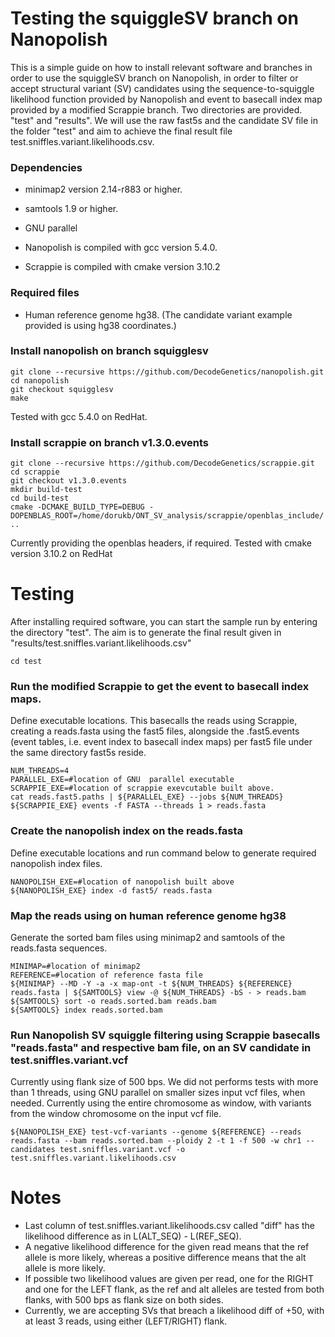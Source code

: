 # Testing the squiggleSV branch on Nanopolish
This is a simple guide on how to install relevant software and branches in order to use the squiggleSV branch on Nanopolish, in order to filter or accept structural variant (SV) candidates using the sequence-to-squiggle likelihood function provided by Nanopolish and event to basecall index map provided by a modified Scrappie branch. Two directories are provided. "test" and "results". We will use the raw fast5s and the candidate SV file in the folder "test" and aim to achieve the final result file test.sniffles.variant.likelihoods.csv.

### Dependencies
- minimap2 version 2.14-r883 or higher.
- samtools 1.9 or higher.
- GNU parallel


- Nanopolish is compiled with gcc version 5.4.0. 
- Scrappie is compiled with cmake version 3.10.2

### Required files
- Human reference genome hg38. (The candidate variant example provided is using hg38 coordinates.)

### Install nanopolish on branch squigglesv
```
git clone --recursive https://github.com/DecodeGenetics/nanopolish.git
cd nanopolish
git checkout squigglesv
make
```
Tested with gcc 5.4.0 on RedHat.



### Install scrappie on branch v1.3.0.events
```
git clone --recursive https://github.com/DecodeGenetics/scrappie.git
cd scrappie
git checkout v1.3.0.events
mkdir build-test
cd build-test
cmake -DCMAKE_BUILD_TYPE=DEBUG -DOPENBLAS_ROOT=/home/dorukb/ONT_SV_analysis/scrappie/openblas_include/ ..
```
Currently providing the openblas headers, if required. Tested with cmake version 3.10.2 on RedHat


# Testing
After installing required software, you can start the sample run by entering the directory "test". The aim is to generate the final result given in "results/test.sniffles.variant.likelihoods.csv"
```
cd test
```

### Run the modified Scrappie to get the event to basecall index maps.
Define executable locations. 
This basecalls the reads using Scrappie, creating a reads.fasta using the fast5 files, alongside the .fast5.events (event tables, i.e. event index to basecall index maps) per fast5 file under the same directory fast5s reside.
```
NUM_THREADS=4
PARALLEL_EXE=#location of GNU  parallel executable
SCRAPPIE_EXE=#location of scrappie exevcutable built above.
cat reads.fast5.paths | ${PARALLEL_EXE} --jobs ${NUM_THREADS} ${SCRAPPIE_EXE} events -f FASTA --threads 1 > reads.fasta
```

### Create the nanopolish index on the reads.fasta
Define executable locations and run command below to generate required nanopolish index files.
```
NANOPOLISH_EXE=#location of nanopolish built above
${NANOPOLISH_EXE} index -d fast5/ reads.fasta
```


### Map the reads using on human reference genome hg38
Generate the sorted bam files using minimap2 and samtools of the reads.fasta sequences.
```
MINIMAP=#location of minimap2
REFERENCE=#location of reference fasta file
${MINIMAP} --MD -Y -a -x map-ont -t ${NUM_THREADS} ${REFERENCE} reads.fasta | ${SAMTOOLS} view -@ ${NUM_THREADS} -bS - > reads.bam
${SAMTOOLS} sort -o reads.sorted.bam reads.bam
${SAMTOOLS} index reads.sorted.bam
```


### Run Nanopolish SV squiggle filtering using Scrappie basecalls "reads.fasta" and respective bam file, on an SV candidate in test.sniffles.variant.vcf
Currently using flank size of 500 bps.
We did not performs tests with more than 1 threads, using GNU parallel on smaller sizes input vcf files, when needed. 
Currently using the entire chromosome as window, with variants from the window chromosome on the input vcf file.
```
${NANOPOLISH_EXE} test-vcf-variants --genome ${REFERENCE} --reads reads.fasta --bam reads.sorted.bam --ploidy 2 -t 1 -f 500 -w chr1 --candidates test.sniffles.variant.vcf -o test.sniffles.variant.likelihoods.csv
```

# Notes
- Last column of test.sniffles.variant.likelihoods.csv called "diff" has the likelihood difference as in L(ALT_SEQ) - L(REF_SEQ). 
- A negative likelihood difference for the given read means that the ref allele is more likely, whereas a positive difference means that the alt allele is more likely.
- If possible two likelihood values are given per read, one for the RIGHT and one for the LEFT flank, as the ref and alt alleles are tested from both flanks, with 500 bps as flank size on both sides.
- Currently, we are accepting SVs that breach a likelihood diff of +50, with at least 3 reads, using either (LEFT/RIGHT) flank.

